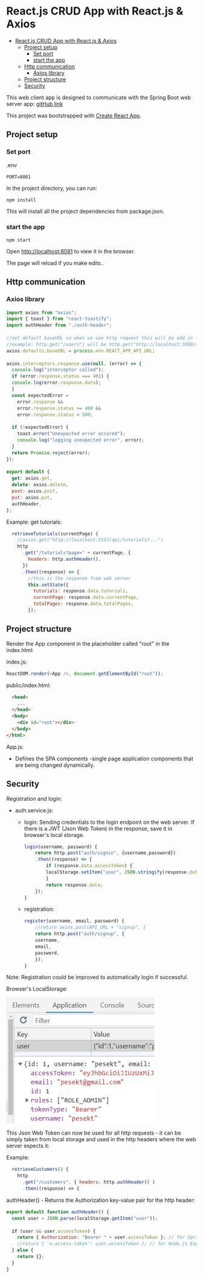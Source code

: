 # React.js CRUD App with React.js & Axios

- [React.js CRUD App with React.js & Axios](#reactjs-crud-app-with-reactjs--axios)
  - [Project setup](#project-setup)
    - [Set port](#set-port)
    - [start the app](#start-the-app)
  - [Http communication](#http-communication)
    - [Axios library](#axios-library)
  - [Project structure](#project-structure)
  - [Security](#security)


This web client app is designed to communicate with the Spring Boot web server app: [gitHub link](https://github.com/pesekt1/SWC3-Web-Server)

This project was bootstrapped with [Create React App](https://github.com/facebook/create-react-app).

## Project setup

### Set port

.env

```
PORT=8081
```

In the project directory, you can run:

```
npm install
```

This will install all the project dependencies from package.json.

### start the app

```
npm start
```

Open [http://localhost:8081](http://localhost:8081) to view it in the browser.

The page will reload if you make edits..

## Http communication

### Axios library

```javascript
import axios from "axios";
import { toast } from "react-toastify";
import authHeader from "./auth-header";

//set default baseURL so when we use http request this will be add in front
//example: http.get("/users") will be http.get("http://localhost:3900/api/users") in development env
axios.defaults.baseURL = process.env.REACT_APP_API_URL;

axios.interceptors.response.use(null, (error) => {
  console.log("interceptor called");
  if (error.response.status === 401) {
  console.log(error.response.data);
  }
  const expectedError =
    error.response &&
    error.response.status >= 400 &&
    error.response.status < 500;

  if (!expectedError) {
    toast.error("Unexpected error occured");
    console.log("logging unexpected error", error);
  }
  return Promise.reject(error);
});

export default {
  get: axios.get,
  delete: axios.delete,
  post: axios.post,
  put: axios.put,
  authHeader,
};
```

Example: get tutorials:

```javascript
  retrieveTutorials(currentPage) {
    //axios.get("http://localhost:5557/api/tutorials?...")
    http
      .get("/tutorials?page=" + currentPage, {
        headers: http.authHeader(),
      })
      .then((response) => {
        //this is the response from web server
        this.setState({
          tutorials: response.data.tutorials,
          currentPage: response.data.currentPage,
          totalPages: response.data.totalPages,
        });
```

## Project structure

Render the App component in the placeholder called "root" in the index.html:

index.js:

```javascript
ReactDOM.render(<App />, document.getElementById("root"));
```

public/index.html:

```html
  <head>
    ...
  </head>
  <body>
    <div id="root"></div>
  </body>
</html>
```

App.js:

- Defines the SPA components -single page application components that are being changed dynamically.

## Security

Registration and login:

- auth.service.js:

  - login: Sending credentials to the login endpoint on the web server. If there is a JWT (Json Web Token) in the response, save it in browser's local storage.

    ```javascript
    login(username, password) {
        return http.post("auth/signin", {username,password})
        .then((response) => {
            if (response.data.accessToken) {
            localStorage.setItem("user", JSON.stringify(response.data));
            }
            return response.data;
        });
    }
    ```

  - registration:

    ```javascript
    register(username, email, password) {
        //return axios.post(API_URL + "signup", {
        return http.post("auth/signup", {
        username,
        email,
        password,
        });
    }
    ```

Note: Registration could be improved to automatically login if successful.

Browser's LocalStorage:

![LocalStorage](public/img/localStorage.png)

This Json Web Token can now be used for all http requests - it can be simply taken from local storage and used in the http headers where the web server expects it:

Example:

```javascript
  retrieveCustomers() {
    http
      .get("/customers", { headers: http.authHeader() )
      .then((response) => {
```

authHeader() - Returns the Authorization key-value pair for the http header:

```javascript
export default function authHeader() {
  const user = JSON.parse(localStorage.getItem("user"));

  if (user && user.accessToken) {
    return { Authorization: "Bearer " + user.accessToken }; // for Spring Boot server
    //return { 'x-access-token': user.accessToken }; // for Node.js Express server
  } else {
    return {};
  }
}
```
